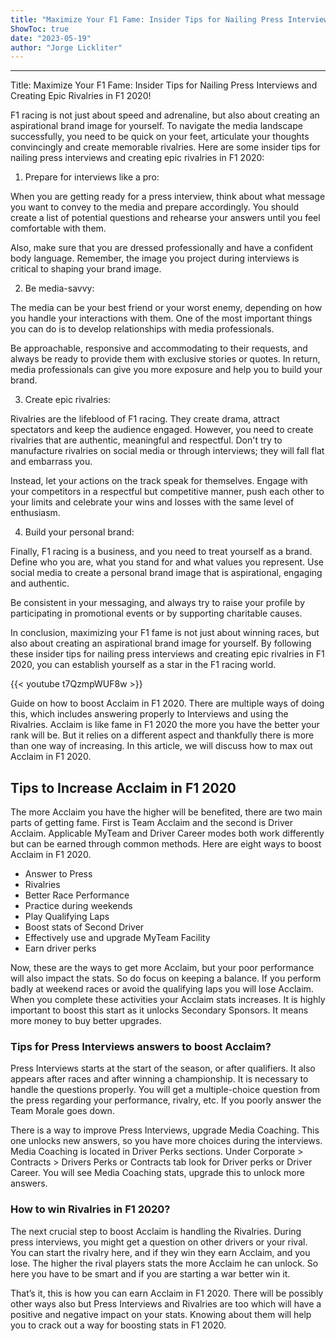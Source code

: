 ```yaml
---
title: "Maximize Your F1 Fame: Insider Tips for Nailing Press Interviews and Creating Epic Rivalries in F1 2020!"
ShowToc: true 
date: "2023-05-19"
author: "Jorge Lickliter"
---
```

*****
Title: Maximize Your F1 Fame: Insider Tips for Nailing Press Interviews and Creating Epic Rivalries in F1 2020!

F1 racing is not just about speed and adrenaline, but also about creating an aspirational brand image for yourself. To navigate the media landscape successfully, you need to be quick on your feet, articulate your thoughts convincingly and create memorable rivalries. Here are some insider tips for nailing press interviews and creating epic rivalries in F1 2020:

1. Prepare for interviews like a pro:

When you are getting ready for a press interview, think about what message you want to convey to the media and prepare accordingly. You should create a list of potential questions and rehearse your answers until you feel comfortable with them.

Also, make sure that you are dressed professionally and have a confident body language. Remember, the image you project during interviews is critical to shaping your brand image.

2. Be media-savvy:

The media can be your best friend or your worst enemy, depending on how you handle your interactions with them. One of the most important things you can do is to develop relationships with media professionals.

Be approachable, responsive and accommodating to their requests, and always be ready to provide them with exclusive stories or quotes. In return, media professionals can give you more exposure and help you to build your brand.

3. Create epic rivalries:

Rivalries are the lifeblood of F1 racing. They create drama, attract spectators and keep the audience engaged. However, you need to create rivalries that are authentic, meaningful and respectful. Don't try to manufacture rivalries on social media or through interviews; they will fall flat and embarrass you.

Instead, let your actions on the track speak for themselves. Engage with your competitors in a respectful but competitive manner, push each other to your limits and celebrate your wins and losses with the same level of enthusiasm.

4. Build your personal brand:

Finally, F1 racing is a business, and you need to treat yourself as a brand. Define who you are, what you stand for and what values you represent. Use social media to create a personal brand image that is aspirational, engaging and authentic.

Be consistent in your messaging, and always try to raise your profile by participating in promotional events or by supporting charitable causes.

In conclusion, maximizing your F1 fame is not just about winning races, but also about creating an aspirational brand image for yourself. By following these insider tips for nailing press interviews and creating epic rivalries in F1 2020, you can establish yourself as a star in the F1 racing world.

{{< youtube t7QzmpWUF8w >}} 



Guide on how to boost Acclaim in F1 2020. There are multiple ways of doing this, which includes answering properly to Interviews and using the Rivalries. Acclaim is like fame in F1 2020 the more you have the better your rank will be. But it relies on a different aspect and thankfully there is more than one way of increasing. In this article, we will discuss how to max out Acclaim in F1 2020.
 
## Tips to Increase Acclaim in F1 2020
 
The more Acclaim you have the higher will be benefited, there are two main parts of getting fame. First is Team Acclaim and the second is Driver Acclaim. Applicable MyTeam and Driver Career modes both work differently but can be earned through common methods. Here are eight ways to boost Acclaim in F1 2020.
 
- Answer to Press
 - Rivalries
 - Better Race Performance
 - Practice during weekends
 - Play Qualifying Laps
 - Boost stats of Second Driver
 - Effectively use and upgrade MyTeam Facility
 - Earn driver perks

 
Now, these are the ways to get more Acclaim, but your poor performance will also impact the stats. So do focus on keeping a balance. If you perform badly at weekend races or avoid the qualifying laps you will lose Acclaim. When you complete these activities your Acclaim stats increases. It is highly important to boost this start as it unlocks Secondary Sponsors. It means more money to buy better upgrades.
 
### Tips for Press Interviews answers to boost Acclaim?
 
Press Interviews starts at the start of the season, or after qualifiers. It also appears after races and after winning a championship. It is necessary to handle the questions properly. You will get a multiple-choice question from the press regarding your performance, rivalry, etc. If you poorly answer the Team Morale goes down.
 
There is a way to improve Press Interviews, upgrade Media Coaching. This one unlocks new answers, so you have more choices during the interviews. Media Coaching is located in Driver Perks sections. Under Corporate > Contracts > Drivers Perks or Contracts tab look for Driver perks or Driver Career. You will see Media Coaching stats, upgrade this to unlock more answers.
 
### How to win Rivalries in F1 2020?
 
The next crucial step to boost Acclaim is handling the Rivalries. During press interviews, you might get a question on other drivers or your rival. You can start the rivalry here, and if they win they earn Acclaim, and you lose. The higher the rival players stats the more Acclaim he can unlock. So here you have to be smart and if you are starting a war better win it.
 
That’s it, this is how you can earn Acclaim in F1 2020. There will be possibly other ways also but Press Interviews and Rivalries are too which will have a positive and negative impact on your stats. Knowing about them will help you to crack out a way for boosting stats in F1 2020.




